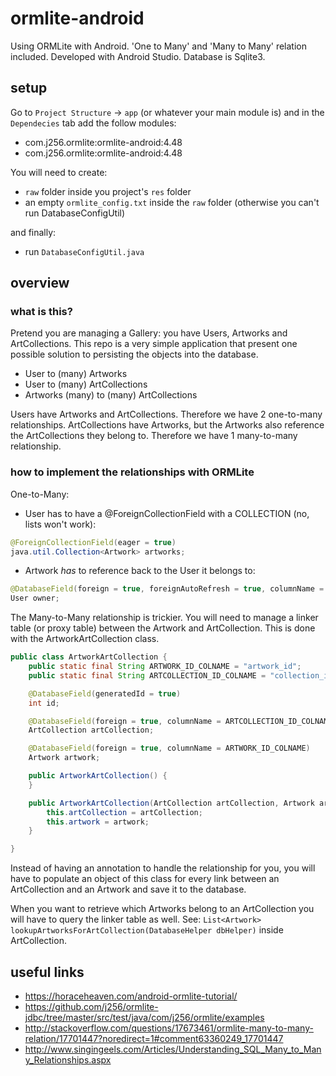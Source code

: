 # ormlite-android
Using ORMLite with Android. 'One to Many' and 'Many to Many' relation included. Developed with Android Studio. Database is Sqlite3.

## setup
Go to `Project Structure` -> `app` (or whatever your main module is) and in the `Dependecies` tab add the follow modules:
- com.j256.ormlite:ormlite-android:4.48
- com.j256.ormlite:ormlite-android:4.48

You will need to create:
- `raw` folder inside you project's `res` folder
- an empty `ormlite_config.txt` inside the `raw` folder
(otherwise you can't run DatabaseConfigUtil)

and finally:
- run `DatabaseConfigUtil.java`

## overview
### what is this?
Pretend you are managing a Gallery: you have Users, Artworks and ArtCollections. This repo is a very simple application that present one possible solution to persisting the objects into the database. 

- User to (many) Artworks
- User to (many) ArtCollections
- Artworks (many) to (many) ArtCollections

Users have Artworks and ArtCollections. Therefore we have 2 one-to-many relationships. ArtCollections have Artworks, but the Artworks also reference the ArtCollections they belong to. Therefore we have 1 many-to-many relationship.

### how to implement the relationships with ORMLite
One-to-Many:
- User has to have a @ForeignCollectionField with a COLLECTION (no, lists won't work):
```java
@ForeignCollectionField(eager = true)
java.util.Collection<Artwork> artworks;
```
- Artwork *has* to reference back to the User it belongs to:
```java
@DatabaseField(foreign = true, foreignAutoRefresh = true, columnName = "user_id")
User owner;
```

The Many-to-Many relationship is trickier. You will need to manage a linker table (or proxy table) between the Artwork and ArtCollection. This is done with the ArtworkArtCollection class.

```java
public class ArtworkArtCollection {
    public static final String ARTWORK_ID_COLNAME = "artwork_id";
    public static final String ARTCOLLECTION_ID_COLNAME = "collection_id";

    @DatabaseField(generatedId = true)
    int id;

    @DatabaseField(foreign = true, columnName = ARTCOLLECTION_ID_COLNAME)
    ArtCollection artCollection;

    @DatabaseField(foreign = true, columnName = ARTWORK_ID_COLNAME)
    Artwork artwork;

    public ArtworkArtCollection() {
    }

    public ArtworkArtCollection(ArtCollection artCollection, Artwork artwork) {
        this.artCollection = artCollection;
        this.artwork = artwork;
    }

}
```

Instead of having an annotation to handle the relationship for you, you will have to populate an object of this class for every link between an ArtCollection and an Artwork and save it to the database.

When you want to retrieve which Artworks belong to an ArtCollection you will have to query the linker table as well. See: `List<Artwork> lookupArtworksForArtCollection(DatabaseHelper dbHelper)` inside ArtCollection.

## useful links
- https://horaceheaven.com/android-ormlite-tutorial/ 
- https://github.com/j256/ormlite-jdbc/tree/master/src/test/java/com/j256/ormlite/examples 
- http://stackoverflow.com/questions/17673461/ormlite-many-to-many-relation/17701447?noredirect=1#comment63360249_17701447
- http://www.singingeels.com/Articles/Understanding_SQL_Many_to_Many_Relationships.aspx











